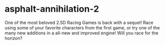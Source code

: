 # asphalt-annihilation-2
One of the most beloved 2.5D Racing Games is back with a sequel! Race using some of your favorite characters from the first game, or try one of the many new additions in a all-new and improved engine! Will you race for the horizon?
